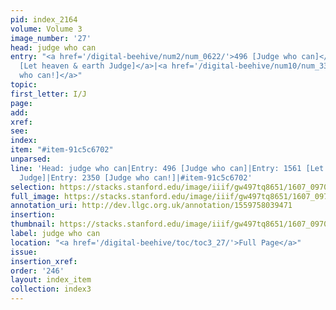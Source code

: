 ```yaml
---
pid: index_2164
volume: Volume 3
image_number: '27'
head: judge who can
entry: "<a href='/digital-beehive/num2/num_0622/'>496 [Judge who can]</a>|<a href='/digital-beehive/num7/num_2331/'>1561
  [Let heaven & earth Judge]</a>|<a href='/digital-beehive/num10/num_3320/'>2350 [Judge
  who can!]</a>"
topic:
first_letter: I/J
page:
add:
xref:
see:
index:
item: "#item-91c5c6702"
unparsed:
line: 'Head: judge who can|Entry: 496 [Judge who can]|Entry: 1561 [Let heaven & earth
  Judge]|Entry: 2350 [Judge who can!]|#item-91c5c6702'
selection: https://stacks.stanford.edu/image/iiif/gw497tq8651/1607_0970/137,1683,741,107/full/0/default.jpg
full_image: https://stacks.stanford.edu/image/iiif/gw497tq8651/1607_0970/full/full/0/default.jpg
annotation_uri: http://dev.llgc.org.uk/annotation/1559758039471
insertion:
thumbnail: https://stacks.stanford.edu/image/iiif/gw497tq8651/1607_0970/137,1683,741,107/150,/0/default.jpg
label: judge who can
location: "<a href='/digital-beehive/toc/toc3_27/'>Full Page</a>"
issue:
insertion_xref:
order: '246'
layout: index_item
collection: index3
---
```

